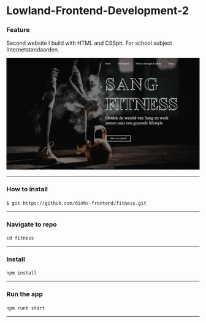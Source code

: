 # Lowland-Frontend-Development-2

### Feature
Second website I build with HTML and CSSph. For school subject Internetstandaarden. 

![Fitness](https://github.com/dinhs-frontend/fitness/blob/master/internetstandaarden/fitness-home.png)
***
### **How to install**
`$ git https://github.com/dinhs-frontend/fitness.git`
***
### Navigate to repo
`cd fitness`
***
### Install
`npm install`
***
### Run the app
`npm runt start`
***
